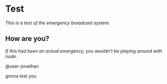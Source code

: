 # Test

_This is a test of the emergency broadcast system._

## How are you?

_If this had been an actual emergency, you wouldn't be playing around with node._


@user-jonathan

gonna test you